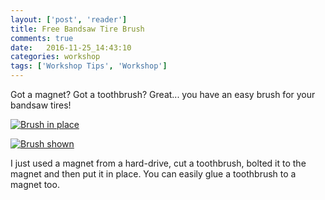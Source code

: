 ```yaml
---
layout: ['post', 'reader']
title: Free Bandsaw Tire Brush
comments: true
date:   2016-11-25_14:43:10 
categories: workshop
tags: ['Workshop Tips', 'Workshop']
---
```


Got a magnet? Got a toothbrush? Great... you have an easy brush for your bandsaw tires!

[![Brush in place](/assets/ShopTricks/Thumbnails/BrushInstalled.jpg)](/assets/ShopTricks/BrushInstalled.jpg)

[![Brush shown](/assets/ShopTricks/Thumbnails/BrushMain.jpg)](/assets/ShopTricks/BrushMain.jpg)

I just used a magnet from a hard-drive, cut a toothbrush, bolted it to the magnet and then put it in place. You can easily glue a toothbrush to a magnet too. 

